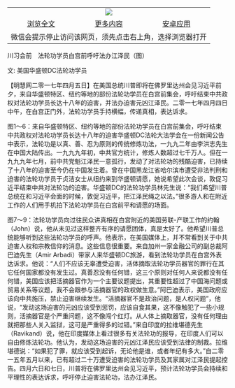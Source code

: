 

<table>
  <tr>
    <td align="center" colspan="3">
      <a href="https://github.com/ogate/ogate/blob/master/README.md"><img src="https://cloud.githubusercontent.com/assets/11880933/13434984/f430fae2-e012-11e5-814f-c2df1e82b247.jpg"/></a>
    </td>
  </tr>
  <tr>
    <td align="center">
      <a href="https://s3.ap-south-1.amazonaws.com/ogatem/oGate.htm?c816068&from=oNote">浏览全文</a>
    </td>
    <td align="center">
      <a href="https://s3.ap-south-1.amazonaws.com/ogatem/oGate.htm?from=oNote">更多内容</a>
    </td>
    <td align="center">
      <a href="https://raw.githubusercontent.com/ogate/up/master/ogate.apk">安卓应用</a>
    </td>
  </tr>
  <tr>
    <td align="center" colspan="3">
      微信会提示停止访问该网页，须先点击右上角，选择浏览器打开
    </td>
  </tr>
</table>    


川习会前　法轮功学员白宫前呼吁法办江泽民（图）


文: 美国华盛顿DC法轮功学员




【明慧网二零一七年四月五日】在美国总统川普即将在佛罗里达州会见习近平前夕，来自华盛顿特区、纽约等地的部份法轮功学员在白宫前集会，呼吁结束中共政权对法轮功学员长达十八年的迫害，并法办迫害元凶江泽民。二零一七年四月四日中午，在白宫正门外，法轮功学员手持横幅，传递真相，表达诉求。

图1～6：来自华盛顿特区、纽约等地的部份法轮功学员在白宫前集会，呼吁结束中共政权对法轮功学员长达十八年的迫害华盛顿DC法轮大法学会在一份新闻公告中表示，法轮功是以真、善、忍为原则的传统修炼功法，一九九二年由李洪志先生在中国大陆传出。一九九九年初，中共官方统计，修炼人数超过七千万人。但在一九九九年七月，前中共党魁江泽民一意孤行，发动了对法轮功的残酷迫害，已持续了十八年的迫害至今仍在中国发生着。曾在中国黑龙江省哈尔滨市遭受非法判刑和迫害的法轮功学员于贞洁女士从纽约来到华盛顿请愿，她说希望此次会谈，敦促习近平结束中共对法轮功的迫害。华盛顿DC的法轮功学员林先生说：“我们希望川普总统在和习近平会面的时候，敦促习近平，把江泽民绳之以法。”很多游人和在附近工作的人们用手机拍下法轮功学员在白宫前平和请愿的场面。

图7～9：法轮功学员向过往民众讲真相在白宫附近的美国劳联-产联工作的约翰（John）说，他从未见过这样整齐有序的请愿团体，真是太好了。他希望川普总统能够听到这些法轮功学员的呼声。他表示，在美国媒体上，并不常看到关于中共迫害人权和宗教信仰的消息。这些信息很重要。来自加州一家金融公司的副总裁阿巴迪先生（Amir Arbadi）带家人来华盛顿DC旅游，看到法轮功学员在白宫外表达诉求。他说：“人们不应该无辜遭受迫害，活体摘取法轮功学员器官的罪行在其它任何国家都没有发生过。真善忍没有任何错，这三个原则对任何人来说都没有任何错，美国应该把活摘器官作为一个主要议题提出，其重要性超过了中国海问题或贸易关系等议题，我不会跟参与活摘器官的政权做生意。”阿巴迪表示，美国政府应该向中共施压，禁止迫害继续发生。“活摘器官不是政治问题，是人权问题”，他说，“发动这场迫害的元凶应该受到惩罚，应该自食其果，这不像触犯了一些小规则，活摘器官是个严重问题，这不像闯个红灯。从人体上摘取器官，没有任何理由就把那些人关入监狱，这可是严重得多的过错。”来自印度的拉维堪德先生（Ravikand）说，他在印度媒体上看过很多有关法轮功的报导，在印度人们可以自由修炼法轮功。他认为，发动这场迫害的元凶江泽民应该受到法律的制裁。拉维堪德说：“如果犯了罪，就应该受到起诉，无论他是谁，或者年纪有多大。”自二零一五年五月以来，已有超过二十万遭受迫害的法轮功学员及其家属对江泽民提起控告。四月六日和七日，川普将在佛罗里达州会见习近平，预计法轮功学员会持续和平理性的表达诉求，呼吁停止迫害法轮功，法办江泽民。



